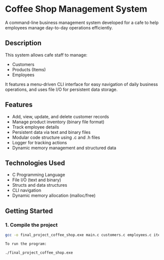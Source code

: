 # Coffee Shop Management System

A command-line business management system developed for a cafe to help employees manage day-to-day operations efficiently.

## Description

This system allows cafe staff to manage:

- Customers  
- Products (Items)  
- Employees  

It features a menu-driven CLI interface for easy navigation of daily business operations, and uses file I/O for persistent data storage.

## Features

- Add, view, update, and delete customer records
- Manage product inventory (binary file format)
- Track employee details
- Persistent data via text and binary files
- Modular code structure using .c and .h files
- Logger for tracking actions
- Dynamic memory management and structured data

## Technologies Used

- C Programming Language
- File I/O (text and binary)
- Structs and data structures
- CLI navigation
- Dynamic memory allocation (malloc/free)


## Getting Started

### 1. Compile the project

```bash
gcc -o final_project_coffee_shop.exe main.c customers.c employees.c items.c logger.c menu.c

To run the program:

./final_project_coffee_shop.exe